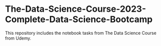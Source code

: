 # The-Data-Science-Course-2023-Complete-Data-Science-Bootcamp
This repository includes the notebook tasks from The Data Science Course from Udemy.
